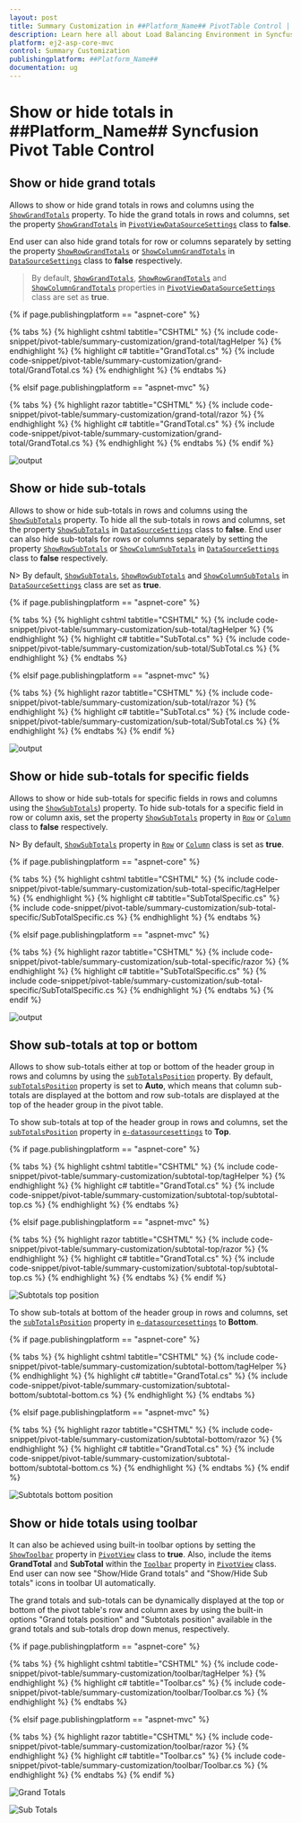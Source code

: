 ```yaml
---
layout: post
title: Summary Customization in ##Platform_Name## PivotTable Control | Syncfusion
description: Learn here all about Load Balancing Environment in Syncfusion ##Platform_Name## PivotTable component of Syncfusion Essential JS 2 and more.
platform: ej2-asp-core-mvc
control: Summary Customization
publishingplatform: ##Platform_Name##
documentation: ug
---
```


# Show or hide totals in ##Platform_Name## Syncfusion Pivot Table Control

## Show or hide grand totals

Allows to show or hide grand totals in rows and columns using the [`ShowGrandTotals`](https://help.syncfusion.com/cr/aspnetcore-js2/Syncfusion.EJ2.PivotView.PivotViewDataSourceSettings.html#Syncfusion_EJ2_PivotView_PivotViewDataSourceSettings_ShowGrandTotals) property. To hide the grand totals in rows and columns, set the property [`ShowGrandTotals`](https://help.syncfusion.com/cr/aspnetcore-js2/Syncfusion.EJ2.PivotView.PivotViewDataSourceSettings.html#Syncfusion_EJ2_PivotView_PivotViewDataSourceSettings_ShowGrandTotals) in [`PivotViewDataSourceSettings`](https://help.syncfusion.com/cr/aspnetmvc-js2/Syncfusion.EJ2.PivotView.PivotViewDataSourceSettings.html) class to **false**.

End user can also hide grand totals for row or columns separately by setting the property [`ShowRowGrandTotals`](https://help.syncfusion.com/cr/aspnetcore-js2/Syncfusion.EJ2.PivotView.PivotViewDataSourceSettings.html#Syncfusion_EJ2_PivotView_PivotViewDataSourceSettings_ShowRowGrandTotals) or [`ShowColumnGrandTotals`](https://help.syncfusion.com/cr/aspnetcore-js2/Syncfusion.EJ2.PivotView.PivotViewDataSourceSettings.html#Syncfusion_EJ2_PivotView_PivotViewDataSourceSettings_ShowColumnGrandTotals) in [`DataSourceSettings`](https://help.syncfusion.com/cr/aspnetmvc-js2/Syncfusion.EJ2.PivotView.PivotViewDataSourceSettings.html) class to **false** respectively.

> By default, [`ShowGrandTotals`](https://help.syncfusion.com/cr/aspnetcore-js2/Syncfusion.EJ2.PivotView.PivotViewDataSourceSettings.html#Syncfusion_EJ2_PivotView_PivotViewDataSourceSettings_ShowGrandTotals), [`ShowRowGrandTotals`](https://help.syncfusion.com/cr/aspnetcore-js2/Syncfusion.EJ2.PivotView.PivotViewDataSourceSettings.html#Syncfusion_EJ2_PivotView_PivotViewDataSourceSettings_ShowRowGrandTotals) and [`ShowColumnGrandTotals`](https://help.syncfusion.com/cr/aspnetcore-js2/Syncfusion.EJ2.PivotView.PivotViewDataSourceSettings.html#Syncfusion_EJ2_PivotView_PivotViewDataSourceSettings_ShowColumnGrandTotals) properties in [`PivotViewDataSourceSettings`](https://help.syncfusion.com/cr/aspnetmvc-js2/Syncfusion.EJ2.PivotView.PivotViewDataSourceSettings.html) class are set as **true**.

{% if page.publishingplatform == "aspnet-core" %}

{% tabs %}
{% highlight cshtml tabtitle="CSHTML" %}
{% include code-snippet/pivot-table/summary-customization/grand-total/tagHelper %}
{% endhighlight %}
{% highlight c# tabtitle="GrandTotal.cs" %}
{% include code-snippet/pivot-table/summary-customization/grand-total/GrandTotal.cs %}
{% endhighlight %}
{% endtabs %}

{% elsif page.publishingplatform == "aspnet-mvc" %}

{% tabs %}
{% highlight razor tabtitle="CSHTML" %}
{% include code-snippet/pivot-table/summary-customization/grand-total/razor %}
{% endhighlight %}
{% highlight c# tabtitle="GrandTotal.cs" %}
{% include code-snippet/pivot-table/summary-customization/grand-total/GrandTotal.cs %}
{% endhighlight %}
{% endtabs %}
{% endif %}

![output](images/grandtotal.png)

## Show or hide sub-totals

Allows to show or hide sub-totals in rows and columns using the [`ShowSubTotals`](https://help.syncfusion.com/cr/aspnetcore-js2/Syncfusion.EJ2.PivotView.PivotViewDataSourceSettings.html#Syncfusion_EJ2_PivotView_PivotViewDataSourceSettings_ShowSubTotals) property. To hide all the sub-totals in rows and columns, set the property [`ShowSubTotals`](https://help.syncfusion.com/cr/aspnetcore-js2/Syncfusion.EJ2.PivotView.PivotViewDataSourceSettings.html#Syncfusion_EJ2_PivotView_PivotViewDataSourceSettings_ShowSubTotals) in [`DataSourceSettings`](https://help.syncfusion.com/cr/aspnetmvc-js2/Syncfusion.EJ2.PivotView.PivotViewDataSourceSettings.html) class to **false**. End user can also hide sub-totals for rows or columns separately by setting the property [`ShowRowSubTotals`](https://help.syncfusion.com/cr/aspnetcore-js2/Syncfusion.EJ2.PivotView.PivotViewDataSourceSettings.html#Syncfusion_EJ2_PivotView_PivotViewDataSourceSettings_ShowRowSubTotals) or [`ShowColumnSubTotals`](https://help.syncfusion.com/cr/aspnetcore-js2/Syncfusion.EJ2.PivotView.PivotViewDataSourceSettings.html#Syncfusion_EJ2_PivotView_PivotViewDataSourceSettings_ShowColumnSubTotals) in [`DataSourceSettings`](https://help.syncfusion.com/cr/aspnetmvc-js2/Syncfusion.EJ2.PivotView.PivotViewDataSourceSettings.html) class to **false** respectively.

N> By default, [`ShowSubTotals`](https://help.syncfusion.com/cr/aspnetcore-js2/Syncfusion.EJ2.PivotView.PivotViewDataSourceSettings.html#Syncfusion_EJ2_PivotView_PivotViewDataSourceSettings_ShowRowSubTotals), [`ShowRowSubTotals`](https://help.syncfusion.com/cr/aspnetcore-js2/Syncfusion.EJ2.PivotView.PivotViewDataSourceSettings.html#Syncfusion_EJ2_PivotView_PivotViewDataSourceSettings_ShowRowSubTotals) and [`ShowColumnSubTotals`](https://help.syncfusion.com/cr/aspnetcore-js2/Syncfusion.EJ2.PivotView.PivotViewDataSourceSettings.html#Syncfusion_EJ2_PivotView_PivotViewDataSourceSettings_ShowColumnSubTotals) in [`DataSourceSettings`](https://help.syncfusion.com/cr/aspnetmvc-js2/Syncfusion.EJ2.PivotView.PivotViewDataSourceSettings.html) class are set as **true**.

{% if page.publishingplatform == "aspnet-core" %}

{% tabs %}
{% highlight cshtml tabtitle="CSHTML" %}
{% include code-snippet/pivot-table/summary-customization/sub-total/tagHelper %}
{% endhighlight %}
{% highlight c# tabtitle="SubTotal.cs" %}
{% include code-snippet/pivot-table/summary-customization/sub-total/SubTotal.cs %}
{% endhighlight %}
{% endtabs %}

{% elsif page.publishingplatform == "aspnet-mvc" %}

{% tabs %}
{% highlight razor tabtitle="CSHTML" %}
{% include code-snippet/pivot-table/summary-customization/sub-total/razor %}
{% endhighlight %}
{% highlight c# tabtitle="SubTotal.cs" %}
{% include code-snippet/pivot-table/summary-customization/sub-total/SubTotal.cs %}
{% endhighlight %}
{% endtabs %}
{% endif %}

![output](images/sub-total.png)

## Show or hide sub-totals for specific fields

Allows to show or hide sub-totals for specific fields in rows and columns using the [`ShowSubTotals`](https://help.syncfusion.com/cr/aspnetcore-js2/Syncfusion.EJ2.PivotView.PivotViewRow.html#Syncfusion_EJ2_PivotView_PivotViewRow_ShowSubTotals)) property. To hide sub-totals for a specific field in row or column axis, set the property [`ShowSubTotals`](https://help.syncfusion.com/cr/aspnetcore-js2/Syncfusion.EJ2.PivotView.PivotViewRow.html#Syncfusion_EJ2_PivotView_PivotViewRow_ShowSubTotals) property in [`Row`](https://help.syncfusion.com/cr/aspnetmvc-js2/Syncfusion.EJ2.PivotView.PivotViewRow.html) or [`Column`](https://help.syncfusion.com/cr/aspnetmvc-js2/Syncfusion.EJ2.PivotView.ColumnsDataSourceSettings.html) class to **false** respectively.

N> By default, [`ShowSubTotals`](https://help.syncfusion.com/cr/aspnetcore-js2/Syncfusion.EJ2.PivotView.PivotViewRow.html#Syncfusion_EJ2_PivotView_PivotViewRow_ShowSubTotals) property in [`Row`](https://help.syncfusion.com/cr/aspnetmvc-js2/Syncfusion.EJ2.PivotView.PivotViewRow.html) or [`Column`](https://help.syncfusion.com/cr/aspnetmvc-js2/Syncfusion.EJ2.PivotView.ColumnsDataSourceSettings.html) class is set as **true**.

{% if page.publishingplatform == "aspnet-core" %}

{% tabs %}
{% highlight cshtml tabtitle="CSHTML" %}
{% include code-snippet/pivot-table/summary-customization/sub-total-specific/tagHelper %}
{% endhighlight %}
{% highlight c# tabtitle="SubTotalSpecific.cs" %}
{% include code-snippet/pivot-table/summary-customization/sub-total-specific/SubTotalSpecific.cs %}
{% endhighlight %}
{% endtabs %}

{% elsif page.publishingplatform == "aspnet-mvc" %}

{% tabs %}
{% highlight razor tabtitle="CSHTML" %}
{% include code-snippet/pivot-table/summary-customization/sub-total-specific/razor %}
{% endhighlight %}
{% highlight c# tabtitle="SubTotalSpecific.cs" %}
{% include code-snippet/pivot-table/summary-customization/sub-total-specific/SubTotalSpecific.cs %}
{% endhighlight %}
{% endtabs %}
{% endif %}

![output](images/subtotal2.png)

## Show sub-totals at top or bottom

Allows to show sub-totals either at top or bottom of the header group in rows and columns by using the [`subTotalsPosition`](https://help.syncfusion.com/cr/aspnetcore-js2/Syncfusion.EJ2.PivotView.SubTotalsPosition.html) property. By default, [`subTotalsPosition`](https://help.syncfusion.com/cr/aspnetcore-js2/Syncfusion.EJ2.PivotView.SubTotalsPosition.html) property is set to **Auto**, which means that column sub-totals are displayed at the bottom and row sub-totals are displayed at the top of the header group in the pivot table.

To show sub-totals at top of the header group in rows and columns, set the [`subTotalsPosition`](https://help.syncfusion.com/cr/aspnetcore-js2/Syncfusion.EJ2.PivotView.SubTotalsPosition.html) property in [`e-datasourcesettings`](https://help.syncfusion.com/cr/aspnetcore-js2/Syncfusion.EJ2.PivotView.PivotViewDataSourceSettings.html) to **Top**.

{% if page.publishingplatform == "aspnet-core" %}

{% tabs %}
{% highlight cshtml tabtitle="CSHTML" %}
{% include code-snippet/pivot-table/summary-customization/subtotal-top/tagHelper %}
{% endhighlight %}
{% highlight c# tabtitle="GrandTotal.cs" %}
{% include code-snippet/pivot-table/summary-customization/subtotal-top/subtotal-top.cs %}
{% endhighlight %}
{% endtabs %}

{% elsif page.publishingplatform == "aspnet-mvc" %}

{% tabs %}
{% highlight razor tabtitle="CSHTML" %}
{% include code-snippet/pivot-table/summary-customization/subtotal-top/razor %}
{% endhighlight %}
{% highlight c# tabtitle="GrandTotal.cs" %}
{% include code-snippet/pivot-table/summary-customization/subtotal-top/subtotal-top.cs %}
{% endhighlight %}
{% endtabs %}
{% endif %}

![Subtotals top position](images/subTotalsPosition-Top.png)

To show sub-totals at bottom of the header group in rows and columns, set the [`subTotalsPosition`](https://help.syncfusion.com/cr/aspnetcore-js2/Syncfusion.EJ2.PivotView.SubTotalsPosition.html) property in [`e-datasourcesettings`](https://help.syncfusion.com/cr/aspnetcore-js2/Syncfusion.EJ2.PivotView.PivotViewDataSourceSettings.html) to **Bottom**.

{% if page.publishingplatform == "aspnet-core" %}

{% tabs %}
{% highlight cshtml tabtitle="CSHTML" %}
{% include code-snippet/pivot-table/summary-customization/subtotal-bottom/tagHelper %}
{% endhighlight %}
{% highlight c# tabtitle="GrandTotal.cs" %}
{% include code-snippet/pivot-table/summary-customization/subtotal-bottom/subtotal-bottom.cs %}
{% endhighlight %}
{% endtabs %}

{% elsif page.publishingplatform == "aspnet-mvc" %}

{% tabs %}
{% highlight razor tabtitle="CSHTML" %}
{% include code-snippet/pivot-table/summary-customization/subtotal-bottom/razor %}
{% endhighlight %}
{% highlight c# tabtitle="GrandTotal.cs" %}
{% include code-snippet/pivot-table/summary-customization/subtotal-bottom/subtotal-bottom.cs %}
{% endhighlight %}
{% endtabs %}
{% endif %}

![Subtotals bottom position](images/subTotalsPosition-Bottom.png)

## Show or hide totals using toolbar

It can also be achieved using built-in toolbar options by setting the [`ShowToolbar`](https://help.syncfusion.com/cr/aspnetcore-js2/Syncfusion.EJ2.PivotView.PivotView.html#Syncfusion_EJ2_PivotView_PivotView_ShowToolbar) property in [`PivotView`](https://help.syncfusion.com/cr/aspnetmvc-js2/Syncfusion.EJ2.PivotView.PivotView.html) class to **true**. Also, include the items **GrandTotal** and **SubTotal** within the [`Toolbar`](https://help.syncfusion.com/cr/aspnetcore-js2/Syncfusion.EJ2.PivotView.PivotView.html#Syncfusion_EJ2_PivotView_PivotView_Toolbar) property in [`PivotView`](https://help.syncfusion.com/cr/aspnetmvc-js2/Syncfusion.EJ2.PivotView.PivotView.html) class. End user can now see "Show/Hide Grand totals" and "Show/Hide Sub totals" icons in toolbar UI automatically.

The grand totals and sub-totals can be dynamically displayed at the top or bottom of the pivot table's row and column axes by using the built-in options "Grand totals position" and "Subtotals position" available in the grand totals and sub-totals drop down menus, respectively.

{% if page.publishingplatform == "aspnet-core" %}

{% tabs %}
{% highlight cshtml tabtitle="CSHTML" %}
{% include code-snippet/pivot-table/summary-customization/toolbar/tagHelper %}
{% endhighlight %}
{% highlight c# tabtitle="Toolbar.cs" %}
{% include code-snippet/pivot-table/summary-customization/toolbar/Toolbar.cs %}
{% endhighlight %}
{% endtabs %}

{% elsif page.publishingplatform == "aspnet-mvc" %}

{% tabs %}
{% highlight razor tabtitle="CSHTML" %}
{% include code-snippet/pivot-table/summary-customization/toolbar/razor %}
{% endhighlight %}
{% highlight c# tabtitle="Toolbar.cs" %}
{% include code-snippet/pivot-table/summary-customization/toolbar/Toolbar.cs %}
{% endhighlight %}
{% endtabs %}
{% endif %}

![Grand Totals](images/toolbar-grandtotals.png)

![Sub Totals](images/toolbar-subtotals.png)
